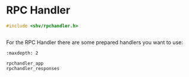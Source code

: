 # RPC Handler

```c
#include <shv/rpchandler.h>
```

```{autodoxygenfile} shv/rpchandler.h
```

For the RPC Handler there are some prepared handlers you want to use:

```{toctree}
:maxdepth: 2

rpchandler_app
rpchandler_responses
```
